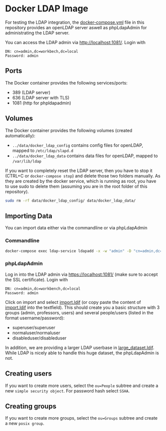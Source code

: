 # Docker LDAP Image

For testing the LDAP integration, the [docker-compose.yml](../docker-compose.yml) file in this repository
provides an openLDAP server aswell as phpLdapAdmin for administrating the LDAP server.

You can access the LDAP admin via [http://localhost:1081/](). Login with
```
DN: cn=admin,dc=workbech,dc=local
Password: admin
```

## Ports
The Docker container provides the following services/ports:

 * 389 (LDAP server)
 * 636 (LDAP server with TLS)
 * 1081 (http for phpldapadmin)

## Volumes
The Docker container provides the following volumes (created automatically):
 
 * ``../data/docker_ldap_config`` contains config files for openLDAP, mapped to ``/etc/ldap/slapd.d``
 * ``../data/docker_ldap_data`` contains data files for openLDAP, mapped to ``/var/lib/ldap``

If you want to completely reset the LDAP server, then you have to stop it (CTRL+C or ``docker-compose stop``) and
delete those two folders manually. As they are created by the docker service, which is running as root, you have to
use sudo to delete them (assuming you are in the root folder of this repository).
```bash
sudo rm -rf data/docker_ldap_config/ data/docker_ldap_data/
```
 
## Importing Data
You can import data either via the commandline or via phpLdapAdmin

### Commandline

```bash
docker-compose exec ldap-service ldapadd -x -w "admin" -D "cn=admin,dc=workbench,dc=local" -f ldap/import.ldif
```

### phpLdapAdmin

Log in into the LDAP admin via [https://localhost:1081/]() (make sure to accept the SSL certificate). Login with
```
DN: cn=admin,dc=workbench,dc=local
Password: admin
```

Click on import and select [import.ldif]() (or copy paste the content of [import.ldif]() into the textfield). 
This should create you a basic structure with 3 groups (admin, professors, users) and several people/users (listed in the format username/password):
 * superuser/superuser
 * normaluser/normaluser
 * disableduser/disableduser

In addition, we are providing a larger LDAP userbase in [large_dataset.ldif](). While LDAP is nicely able to handle
this huge dataset, the phpLdapAdmin is not.
 
## Creating users
If you want to create more users, select the `ou=People` subtree and create a new `simple security object`. For password hash select
`SSHA`.

## Creating groups
If you want to create more groups, select the `ou=Groups` subtree and create a new `posix group`.
